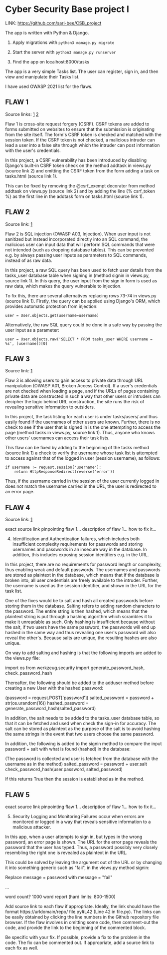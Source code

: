 # Cyber Security Base project I

LINK: https://github.com/sari-bee/CSB_project

The app is written with Python & Django.

1. Apply migrations with 
``
python3 manage.py migrate
``

2. Start the server with
``
python3 manage.py runserver
``

3. Find the app on localhost:8000/tasks

The app is a very simple Tasks list. The user can register, sign in, and then view and manipulate their Tasks list.

I have used OWASP 2021 list for the flaws.

## FLAW 1
Source links: [1](https://github.com/sari-bee/CSB_project/blob/c6fa537cdb300c439afdd6cde1d7d749920fca95/tasks/templates/tasks/tasks.html#L30) [2](https://github.com/sari-bee/CSB_project/blob/c6fa537cdb300c439afdd6cde1d7d749920fca95/tasks/views.py#L40)

Flaw 1 is cross-site request forgery (CSRF). CSRF tokens are added to forms submitted on websites to ensure that the submission is originating from the site itself. The form's CSRF token is checked and matched with the session token. If the CSRF token is not checked, a malicious intruder can lead a user into a false site through which the intruder can post information with the user's credentials.

In this project, a CSRF vulnerability has been introduced by disabling Django's built-in CSRF token check on the method addtask in views.py (source link 2) and omitting the CSRF token from the form adding a task on tasks.html (source link 1).

This can be fixed by removing the @csrf_exempt decorator from method addtask on views.py (source link 2) and by adding the line {% csrf_token %} as the first line in the addtask form on tasks.html (source link 1).

## FLAW 2
Source link: [1](https://github.com/sari-bee/CSB_project/blob/c6fa537cdb300c439afdd6cde1d7d749920fca95/tasks/views.py#L73)

Flaw 2 is SQL injection (OWASP A03, Injection). When user input is not sanitized but instead incorporated directly into an SQL command, the malicious user can input data that will perform SQL commands that were not intended (such as dropping database tables). This can be prevented e.g. by always passing user inputs as parameters to SQL commands, instead of as raw data.

In this project, a raw SQL query has been used to fetch user details from the tasks_user database table when signing in (method signin in views.py, source link 1). In this query, the user input from the sign in form is used as raw data, which makes the query vulnerable to injection.

To fix this, there are several alternatives replacing rows 73-74 in views.py (source link 1). Firstly, the query can be applied using Django's ORM, which provides automatic protection from injection:

```
user = User.objects.get(username=username)
```

Alternatively, the raw SQL query could be done in a safe way by passing the user input as a parameter:

```
user = User.objects.raw('SELECT * FROM tasks_user WHERE username = %s', [username])[0]
```

## FLAW 3
Source link: [1](https://github.com/sari-bee/CSB_project/blob/9e4ffaf84fd199385aa9dfd722bb011f47980fda/tasks/views.py#L23)

Flaw 3 is allowing users to gain access to private data through URL manipulation (OWASP A01, Broken Access Control). If a user's credentials are not checked when loading a page, and if the URLs of pages containing private data are constructed in such a way that other users or intruders can decipher the logic behind URL construction, the site runs the risk of revealing sensitive information to outsiders.

In this project, the task listing for each user is under tasks/users/<username> and thus easily found if the usernames of other users are known. Further, there is no check to see if the user that is signed in is the one attempting to access the page (method tasks in views.py, source link 1). Thus, anyone who knows other users' usernames can access their task lists.

This flaw can be fixed by adding to the beginning of the tasks method (source link 1) a check to verify the username whose task list is attempted to access against that of the logged in user (session username), as follows:

```
if username != request.session['username']:
    return HttpResponseRedirect(reverse('error'))
````

Thus, if the username carried in the session of the user currently logged in does not match the username carried in the URL, the user is redirected to an error page.

## FLAW 4
Source link: [1]()

exact source link pinpointing flaw 1...
description of flaw 1...
how to fix it...

4. Identification and Authentication failures, which includes both insufficient complexity requirements for passwords and storing usernames and passwords in an insecure way in the database. In addition, this includes exposing session identifiers e.g. in the URL.

In this project, there are no requirements for password length or complexity, thus enabling weak and default passwords. The usernames and passwords are stored as plaintext in the database, which means that if the database is broken into, all user credentials are freely available to the intruder. Further, the username is used as the session identifier, and shown in the URL for the task list.

One of the fixes would be to salt and hash all created passwords before storing them in the database. Salting refers to adding random characters to the password. The entire string is then hashed, which means that the plaintext string is put through a hashing algorithm which scrambles it to make it unreadable as such. Only hashing is insufficient because without the salt, if two users have the same password, the passwords will end up hashed in the same way and thus revealing one user's password will also reveal the other's. Because salts are unique, the resulting hashes are also unique.

On way to add salting and hashing is that the following imports are added to the views.py file:

import os
from werkzeug.security import generate_password_hash, check_password_hash

Thereafter, the following should be added to the adduser method before creating a new User with the hashed password:

(password = request.POST['password'])
salted_password = password + str(os.urandom(16))
hashed_password = generate_password_hash(salted_password)

In addition, the salt needs to be added to the tasks_user database table, so that it can be fetched and used when check the sign-in for accuracy. The salt can be stored as plaintext as the purpose of the salt is to avoid hashing the same strings in the event that two users choose the same password.

In addition, the following is added to the signin method to compare the input password + salt with what is found (hashed) in the database:

(The password is collected and user is fetched from the database with the username as in the method)
salted_password = password + user.salt
check_password_hash(user.password, salted_password)

If this returns True then the session is established as in the method.

## FLAW 5
exact source link pinpointing flaw 1...
description of flaw 1...
how to fix it...

5. Security Logging and Monitoring Failures occur when errors are monitored or logged in a way that reveals sensitive information to a malicious attacker.

In this app, when a user attempts to sign in, but types in the wrong password, an error page is shown. The URL for the error page reveals the password that the user has typed. Thus, a password possibly very closely resembling the right one is revealed as plaintext in the URL.

This could be solved by leaving the argument out of the URL or by changing it into something generic such as "fail", in the views.py method signin:

Replace
message = password
with
message = "fail"

...

 word count? 1000 word report (hard limits: 800-1500)

 Add source link to each flaw if appropriate. Ideally, the link should have the format https://urldomain/repo/ file.py#L42 (Line 42 in file.py). The links can be easily obtained by clicking the line numbers in the Github  repository file browser. If the flaw involves in omitting some code, then comment-out the code, and provide
 the link to the beginning of the commented block.

 Be specific with your fix. If possible, provide a fix to the problem in the code. The fix can be commented
 out. If appropriate, add a source link to each fix as well.